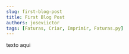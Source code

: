 ```yaml
---
slug: first-blog-post
title: First Blog Post
authors: joseviictor
tags: [Faturas, Criar, Imprimir, Faturas.py]
---
```


texto aqui
